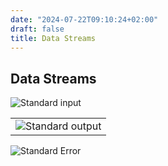 ```yaml
---
date: "2024-07-22T09:10:24+02:00"
draft: false
title: Data Streams
---
```


## Data Streams

![Standard input](/Notes/posts/scriptss/Standard_input)

|                                                           |
|-----------------------------------------------------------|
| ![Standard output](/Notes/posts/scriptss/Standard_output) |

![Standard Error](/Notes/posts/scriptss/Standard_Error)
